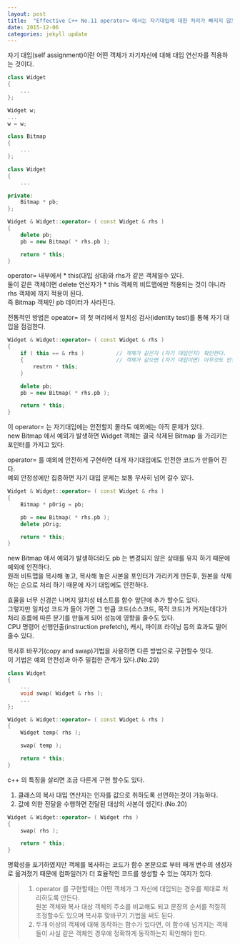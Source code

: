 ```yaml
---
layout: post
title:  "Effective C++ No.11 operator= 에서는 자기대입에 대한 처리가 빠지지 않도록 하자"
date: 2015-12-06
categories: jekyll update
---
```


자기 대입(self assignment)이란 어떤 객체가 자기자신에 대해 대입 연산자를 적용하는 것이다.  

```c++
class Widget
{
    ...
};

Widget w;
...
w = w;
```

```c++
class Bitmap
{
    ...
};

class Widget
{
    ...

private:
    Bitmap * pb;
};

Widget & Widget::operator= ( const Widget & rhs )
{
    delete pb;
    pb = new Bitmap( * rhs.pb );

    return * this;
}
```

operator= 내부에서  * this(대입 상대)와 rhs가 같은 객체일수 있다.  
둘이 같은 객체이면 delete 연산자가 * this 객체의 비트맵에만 적용되는 것이 아니라 rhs 객체에 까지 적용이 된다.  
즉 Bitmap 객체인 pb 데이터가 사라진다.  

전통적인 방법은 opeator= 의 첫 머리에서 일치성 검사(identity test)를 통해 자기 대입을 점검한다.  

```c++
Widget & Widget::operator= ( const Widget & rhs )
{
    if ( this == & rhs )          // 객체가 같은지 (자기 대입인지) 확인한다.  
    {                             // 객체가 같으면 (자기 대입이면) 아무것도 안한다.  
        reutrn * this;
    }

    delete pb;
    pb = new Bitmap( * rhs.pb );

    return * this;
}
```

이 operator= 는 자기대입에는 안전할지 몰라도 예외에는 아직 문제가 있다.  
new Bitmap 에서 예외가 발생하면 Widget 객체는 결국 삭제된 Bitmap 을 가리키는 포인터를 가지고 있다.  

operator= 를 예외에 안전하게 구현하면 대개 자기대입에도 안전한 코드가 만들어 진다.  
예외 안정성에만 집중하면 자기 대입 문제는 보통 무사히 넘어 갈수 있다.  

```c++
Widget & Widget::operator= ( const Widget & rhs )
{
    Bitmap * pOrig = pb;

    pb = new Bitmap( * rhs.pb );
    delete pOrig;

    return * this;
}
```

new Bitmap 에서 예외가 발생하더라도 pb 는 변경되지 않은 상태를 유지 하기 때문에 예외에 안전하다.  
원래 비트맵을 복사해 놓고, 복사해 놓은 사본을 포인터가 가리키게 만든후, 원본을 삭제 하는 순으로 처리 하기 때문에 자기 대입에도 안전하다.  

효율을 너무 신경쓴 나머지 일치성 테스트를 함수 앞단에 추가 할수도 있다.  
그렇지만 일치성 코드가 들어 가면 그 만큼 코드(소스코드, 목적 코드)가 커지는데다가 처리 흐름에 따른 분기를 만들게 되어 성능에 영향을 줄수도 있다.  
CPU 명령어 선행인출(instruction prefetch), 캐시, 파이프 라이닝 등의 효과도 떨어줄수 있다.  

복사후 바꾸기(copy and swap)기법을 사용하면 다른 방법으로 구현할수 잇다.   
이 기법은 예외 안전성과 아주 밀접한 관계가 있다.(No.29)  

```c++
class Widget
{
    ...
    void swap( Widget & rhs );
    ...
};

Widget & Widget::operator= ( const Widget & rhs )
{
    Widget temp( rhs );

    swap( temp );

    return * this;
}
```

c++ 의 특징을 살리면 조금 다른게 구현 할수도 있다.  
1. 클래스의 복사 대입 연산자는 인자를 값으로 취하도록 선언하는것이 가능하다.  
2. 값에 의한 전달을 수행하면 전달된 대상의 사본이 생긴다.(No.20)

```c++
Widget & Widget::operator= ( Widget rhs )
{
    swap( rhs );

    return * this;
}
```

명확성을 포기하였지만 객체를 복사하는 코드가 함수 본문으로 부터 매개 변수의 생성자로 옮겨졌기 때문에 컴파일러가 더 효율적인 코드를 생성할 수 있는 여지가 있다.  

> 1. operator 를 구현할때는 어떤 객체가 그 자신에 대입되는 경우를 제대로 처리하도록 만든다.  
>    원본 객체와 복사 대상 객체의 주소를 비교해도 되고 문장의 순서를 적절히 조정할수도 있으며 복사후 맞바꾸기 기법을 써도 된다.  
> 2. 두개 이상의 객체에 대해 동작하는 함수가 있다면, 이 함수에 넘겨지는 객체들이 사실 같은 객체인 경우에 정확하게 동작하는지 확인해야 한다.  
